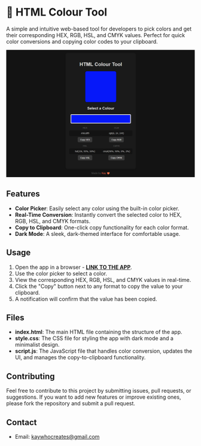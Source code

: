 # 🎨 HTML Colour Tool

A simple and intuitive web-based tool for developers to pick colors and get their corresponding HEX, RGB, HSL, and CMYK values. Perfect for quick color conversions and copying color codes to your clipboard.

[![App Image](Non-App/App%20Image.png)](https://kay-who-codes.github.io/HTML-Colour-Tool)

## Features

- **Color Picker**: Easily select any color using the built-in color picker.
- **Real-Time Conversion**: Instantly convert the selected color to HEX, RGB, HSL, and CMYK formats.
- **Copy to Clipboard**: One-click copy functionality for each color format.
- **Dark Mode**: A sleek, dark-themed interface for comfortable usage.

## Usage

1. Open the app in a browser - **[LINK TO THE APP](https://kay-who-codes.github.io/HTML-Colour-Tool)**.
2. Use the color picker to select a color.
3. View the corresponding HEX, RGB, HSL, and CMYK values in real-time.
4. Click the "Copy" button next to any format to copy the value to your clipboard.
5. A notification will confirm that the value has been copied.

## Files

- **index.html**: The main HTML file containing the structure of the app.
- **style.css**: The CSS file for styling the app with dark mode and a minimalist design.
- **script.js**: The JavaScript file that handles color conversion, updates the UI, and manages the copy-to-clipboard functionality.

## Contributing

Feel free to contribute to this project by submitting issues, pull requests, or suggestions. If you want to add new features or improve existing ones, please fork the repository and submit a pull request.

## Contact

- Email: [kaywhocreates@gmail.com](mailto:kaywhocreates@gmail.com)
